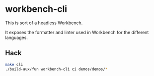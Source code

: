 # workbench-cli

This is sort of a headless Workbench.

It exposes the formatter and linter used in Workbench for the different languages.

## Hack

```sh
make cli
./build-aux/fun workbench-cli ci demos/demos/*
```
